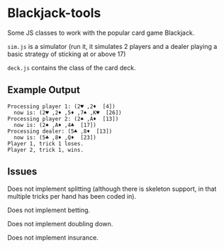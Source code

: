 # Blackjack-tools

Some JS classes to work with the popular card game Blackjack.

`sim.js` is a simulator (run it, it simulates 2 players and a dealer playing a basic strategy of sticking at or above 17)

`deck.js` contains the class of the card deck.


## Example Output

    Processing player 1: (2♥️ ,2♦️  [4])
      now is: (2♥️ ,2♦️ ,5♦️ ,7♠️ ,K♥️  [26])
    Processing player 2: (2♠️ ,A♦️  [13])
      now is: (2♠️ ,A♦️ ,4♣️  [17])
    Processing dealer: (5♣️ ,8♦️  [13])
      now is: (5♣️ ,8♦️ ,Q♦️  [23])
    Player 1, trick 1 loses.
    Player 2, trick 1, wins.


## Issues

Does not implement splitting (although there is skeleton support, in that multiple tricks per hand has been coded in).

Does not implement betting.

Does not implement doubling down.

Does not implement insurance.

